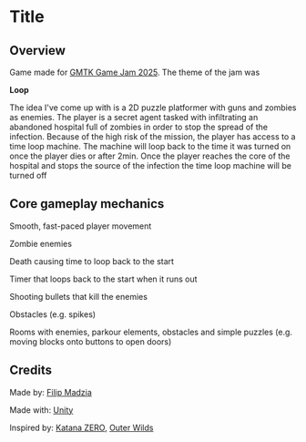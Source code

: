 # Title

## Overview

Game made for [GMTK Game Jam 2025](https://itch.io/jam/gmtk-2025). The theme of the jam was

**Loop**

The idea I've come up with is a 2D puzzle platformer with guns and zombies as enemies. The player is a secret agent tasked with infiltrating an abandoned hospital full of zombies in order to stop the spread of the infection. Because of the high risk of the mission, the player has access to a time loop machine. The machine will loop back to the time it was turned on once the player dies or after 2min. Once the player reaches the core of the hospital and stops the source of the infection the time loop machine will be turned off

## Core gameplay mechanics

Smooth, fast-paced player movement

Zombie enemies

Death causing time to loop back to the start

Timer that loops back to the start when it runs out

Shooting bullets that kill the enemies

Obstacles (e.g. spikes)

Rooms with enemies, parkour elements, obstacles and simple puzzles (e.g. moving blocks onto buttons to open doors)

## Credits

Made by: [Filip Madzia](https://github.com/FilipMadzia)

Made with: [Unity](https://unity.com)

Inspired by: [Katana ZERO](https://store.steampowered.com/app/460950/Katana_ZERO/), [Outer Wilds](https://store.steampowered.com/app/753640/Outer_Wilds/)
